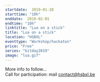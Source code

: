 ```yaml
---
startdate:  2019-01-28
starttime: "10h"
enddate:  2019-02-01
endtime: "10h"
linktitle: "Lua on a stick"
title: "Lua on a stick"
location: "HSBXL"
eventtype: "Workshop/hackaton"
price: "Free"
series: "bitday2019"
image: "lua.gif"
--- 
```


More info to follow...  
Call for participation: mail contact@hsbxl.be